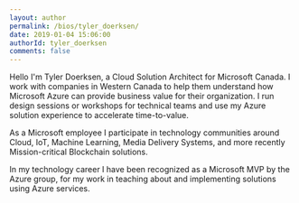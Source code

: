 ```yaml
---
layout: author
permalink: /bios/tyler_doerksen/
date: 2019-01-04 15:06:00
authorId: tyler_doerksen
comments: false
---
```

Hello I'm Tyler Doerksen, a Cloud Solution Architect for Microsoft Canada. I work with companies in Western Canada to help them understand how Microsoft Azure can provide business value for their organization. I run design sessions or workshops for technical teams and use my Azure solution experience to accelerate time-to-value.

As a Microsoft employee I participate in technology communities around Cloud, IoT, Machine Learning, Media Delivery Systems, and more recently Mission-critical Blockchain solutions.

In my technology career I have been recognized as a Microsoft MVP by the Azure group, for my work in teaching about and implementing solutions using Azure services.
